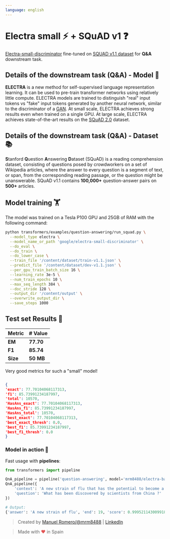 ```yaml
---
language: english
---
```


# Electra small ⚡ + SQuAD v1 ❓

[Electra-small-discriminator](https://huggingface.co/google/electra-small-discriminator) fine-tuned on [SQUAD v1.1 dataset](https://rajpurkar.github.io/SQuAD-explorer/explore/1.1/dev/) for **Q&A** downstream task.

## Details of the downstream task (Q&A) - Model 🧠

**ELECTRA** is a new method for self-supervised language representation learning. It can be used to pre-train transformer networks using relatively little compute. ELECTRA models are trained to distinguish "real" input tokens vs "fake" input tokens generated by another neural network, similar to the discriminator of a [GAN](https://arxiv.org/pdf/1406.2661.pdf). At small scale, ELECTRA achieves strong results even when trained on a single GPU. At large scale, ELECTRA achieves state-of-the-art results on the [SQuAD 2.0](https://rajpurkar.github.io/SQuAD-explorer/) dataset.


## Details of the downstream task (Q&A) - Dataset 📚

**S**tanford **Q**uestion **A**nswering **D**ataset (SQuAD) is a reading comprehension dataset, consisting of questions posed by crowdworkers on a set of Wikipedia articles, where the answer to every question is a segment of text, or span, from the corresponding reading passage, or the question might be unanswerable.
SQuAD v1.1 contains **100,000+** question-answer pairs on **500+** articles.

## Model training 🏋️‍

The model was trained on a Tesla P100 GPU and 25GB of RAM with the following command:

```bash
python transformers/examples/question-answering/run_squad.py \
  --model_type electra \
  --model_name_or_path 'google/electra-small-discriminator' \
  --do_eval \
  --do_train \
  --do_lower_case \
  --train_file '/content/dataset/train-v1.1.json' \
  --predict_file '/content/dataset/dev-v1.1.json' \
  --per_gpu_train_batch_size 16 \
  --learning_rate 3e-5 \
  --num_train_epochs 10 \
  --max_seq_length 384 \
  --doc_stride 128 \
  --output_dir '/content/output' \
  --overwrite_output_dir \
  --save_steps 1000
```

## Test set Results 🧾

| Metric | # Value   |
| ------ | --------- |
| **EM** | **77.70** |
| **F1** | **85.74** |
| **Size**| **50 MB** |

Very good metrics for such a "small" model!

```json

{
'exact': 77.70104068117313,
'f1': 85.73991234187997,
'total': 10570,
'HasAns_exact': 77.70104068117313,
'HasAns_f1': 85.73991234187997,
'HasAns_total': 10570,
'best_exact': 77.70104068117313,
'best_exact_thresh': 0.0,
'best_f1': 85.73991234187997,
'best_f1_thresh': 0.0
}
```

### Model in action 🚀

Fast usage with **pipelines**:

```python
from transformers import pipeline

QnA_pipeline = pipeline('question-answering', model='mrm8488/electra-base-finetuned-squadv1')
QnA_pipeline({
    'context': 'A new strain of flu that has the potential to become a pandemic has been identified in China by scientists.',
    'question': 'What has been discovered by scientists from China ?'
})

# Output:
{'answer': 'A new strain of flu', 'end': 19, 'score': 0.9995211430099182, 'start': 0}
```

> Created by [Manuel Romero/@mrm8488](https://twitter.com/mrm8488) | [LinkedIn](https://www.linkedin.com/in/manuel-romero-cs/)

> Made with <span style="color: #e25555;">&hearts;</span> in Spain
